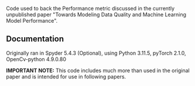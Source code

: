 Code used to back the Performance metric discussed in the currently unpublished paper "Towards Modeling Data Quality and Machine Learning Model Performance".

## Documentation
Originally ran in Spyder 5.4.3 (Optional), using Python 3.11.5, pyTorch 2.1.0, OpenCv-python 4.9.0.80

**IMPORTANT NOTE:** This code includes much more than used in the original paper and is intended for use in following papers.
